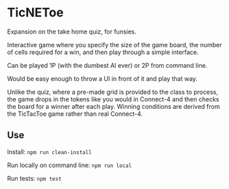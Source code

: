 # TicNEToe

Expansion on the take home quiz, for funsies.

Interactive game where you specify the size of the game board, the number of 
cells required for a win, and then play through a simple interface.

Can be played 1P (with the dumbest AI ever) or 2P from command line.

Would be easy enough to throw a UI in front of it and play that way.

Unlike the quiz, where a pre-made grid is provided to the class to process, 
the game drops in the tokens like you would in Connect-4 and then checks
the board for a winner after each play.  Winning conditions are derived
from the TicTacToe game rather than real Connect-4.

## Use

Install:
`npm run clean-install`

Run locally on command line:
`npm run local`

Run tests:
`npm test`